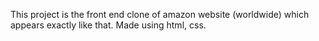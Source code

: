 This project is the front end clone of amazon website (worldwide) which appears exactly like that. Made using html, css. 

